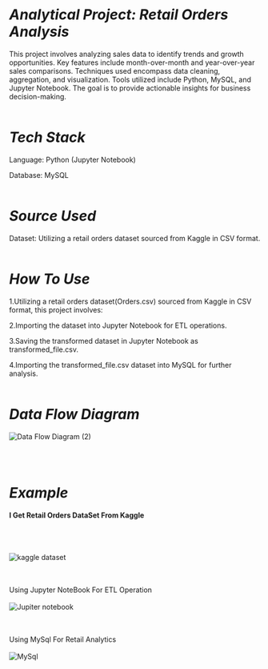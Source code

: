 ***<h1>Analytical Project: Retail Orders Analysis</h1>***
This project involves analyzing sales data to identify trends and growth opportunities. Key features include month-over-month and year-over-year sales comparisons. Techniques used encompass data cleaning, aggregation, and visualization. Tools utilized include Python, MySQL, and Jupyter Notebook. The goal is to provide actionable insights for business decision-making.
<br></br>
***<h1>Tech Stack</h1>*** 
Language: Python (Jupyter Notebook)

Database: MySQL
<br></br>

***<h1>Source Used</h1>***  

Dataset:  Utilizing a retail orders dataset sourced from Kaggle in CSV format.
<br></br>
***<h1>How To Use</h1>***

1.Utilizing a retail orders dataset(Orders.csv) sourced from Kaggle in CSV format, this project involves:

2.Importing the dataset into Jupyter Notebook for ETL operations.

3.Saving the transformed dataset in Jupyter Notebook as transformed_file.csv.

4.Importing the transformed_file.csv dataset into MySQL for further analysis.
<br></br>
***<h1>Data Flow Diagram</h1>***


![Data Flow Diagram (2)](https://github.com/Aravind-achu/Analytical-Project/assets/174689224/2285238f-ce8c-47ec-acd5-f446f30190a5)




<br></br>

***<h1>Example</h1>***
<h4> I Get Retail Orders DataSet From Kaggle</h4>
<br></br>

![kaggle dataset](https://github.com/Aravind-achu/Analytical-Project/assets/174689224/8c189e5a-5311-4366-bcb5-2553debe4de4)

<br></br>
Using Jupyter NoteBook For ETL Operation 
<br></br>
![Jupiter notebook](https://github.com/Aravind-achu/Analytical-Project/assets/174689224/0d18fda8-5afc-4e30-beea-b37fc785057b)

<br></br>
Using MySql For Retail Analytics
<br></br>
![MySql](https://github.com/Aravind-achu/Analytical-Project/assets/174689224/e8370c26-32cb-4412-a55a-717024ca8cb7)





